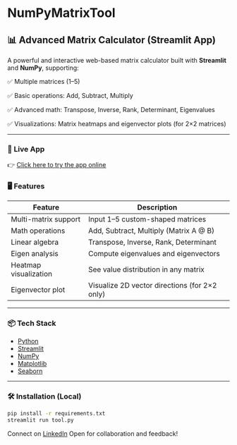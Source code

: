 # NumPyMatrixTool

## 📊 Advanced Matrix Calculator (Streamlit App)

A powerful and interactive web-based matrix calculator built with **Streamlit** and **NumPy**, supporting:

✅ Multiple matrices (1–5)

✅ Basic operations: Add, Subtract, Multiply

✅ Advanced math: Transpose, Inverse, Rank, Determinant, Eigenvalues

✅ Visualizations: Matrix heatmaps and eigenvector plots (for 2×2 matrices)

---

### 🚀 Live App

👉 [Click here to try the app online](https://numpymatrixtool-js7h5ltw98nclhweygna6n.streamlit.app/)

### 🖥️ Features

| Feature                  | Description                                   |
| ------------------------ | --------------------------------------------- |
|  Multi-matrix support  | Input 1–5 custom-shaped matrices              |
|  Math operations        | Add, Subtract, Multiply (Matrix A @ B)        |
|  Linear algebra        | Transpose, Inverse, Rank, Determinant         |
|  Eigen analysis        | Compute eigenvalues and eigenvectors          |
|  Heatmap visualization | See value distribution in any matrix          |
|  Eigenvector plot      | Visualize 2D vector directions (for 2×2 only) |

---

### 📦 Tech Stack

* [Python](https://python.org/)
* [Streamlit](https://streamlit.io/)
* [NumPy](https://numpy.org/)
* [Matplotlib](https://matplotlib.org/)
* [Seaborn](https://seaborn.pydata.org/)

---

### 🛠️ Installation (Local)

```bash
pip install -r requirements.txt
streamlit run tool.py
```




Connect on [LinkedIn](https://www.linkedin.com/in/rushika-reddy-pingili/)
Open for collaboration and feedback!




